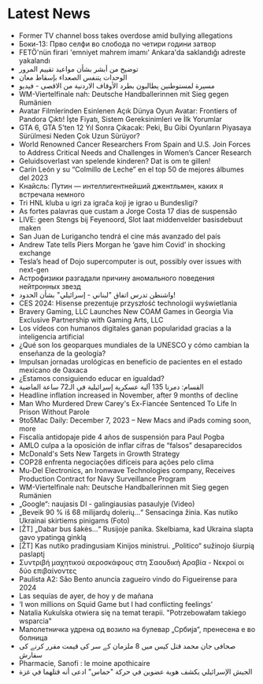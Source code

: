 # Latest News
-  Former TV channel boss takes overdose amid bullying allegations
-  Боки-13: Прво селфи во слобода по четири години затвор
-  FETÖ'nün firari 'emniyet mahrem imamı' Ankara'da saklandığı adreste yakalandı
-  توضيح من أبشر بشأن مواعيد تقييم المرور
-  الوحدات يتنفس الصعداء بإسقاط معان
-  مسيرة لمستوطنين يطالبون بطرد الأوقاف الاردنية من الاقصى - فيديو
-  WM-Viertelfinale nah: Deutsche Handballerinnen mit Sieg gegen Rumänien
-  Avatar Filmlerinden Esinlenen Açık Dünya Oyun Avatar: Frontiers of Pandora Çıktı! İşte Fiyatı, Sistem Gereksinimleri ve İlk Yorumlar
-  GTA 6, GTA 5'ten 12 Yıl Sonra Çıkacak: Peki, Bu Gibi Oyunların Piyasaya Sürülmesi Neden Çok Uzun Sürüyor?
-  World Renowned Cancer Researchers From Spain and U.S. Join Forces to Address Critical Needs and Challenges in Women’s Cancer Research
-  Geluidsoverlast van spelende kinderen? Dat is om te gillen!
-  Carín León y su “Colmillo de Leche” en el top 50 de mejores álbumes del 2023
-  Кнайсль: Путин — интеллигентнейший джентльмен, каких я встречала немного
-  Tri HNL kluba u igri za igrača koji je igrao u Bundesligi?
-  As fortes palavras que custam a Jorge Costa 17 dias de suspensão
-  LIVE: geen Stengs bij Feyenoord, Slot laat middenvelder basisdebuut maken
-  San Juan de Lurigancho tendrá el cine más avanzado del país
-  Andrew Tate tells Piers Morgan he ‘gave him Covid’ in shocking exchange
-  Tesla’s head of Dojo supercomputer is out, possibly over issues with next-gen
-  Астрофизики разгадали причину аномального поведения нейтронных звезд
-  واشنطن تدرس اتفاق "لبناني - إسرائيلي" بشأن الحدود!
-  CES 2024: Hisense prezentuje przyszłość technologii wyświetlania
-  Bravery Gaming, LLC Launches New COAM Games in Georgia Via Exclusive Partnership with Gaming Arts, LLC
-  Los vídeos con humanos digitales ganan popularidad gracias a la inteligencia artificial
-  ¿Qué son los geoparques mundiales de la UNESCO y cómo cambian la enseñanza de la geología?
-  Impulsan jornadas urológicas en beneficio de pacientes en el estado mexicano de Oaxaca
-  ¿Estamos consiguiendo educar en igualdad?
-  القسام: دمرنا 135 آلية عسكرية إسرائيلية في الـ72 ساعة الماضية
-  Headline inflation increased in November, after 9 months of decline
-  Man Who Murdered Drew Carey's Ex-Fiancée Sentenced To Life In Prison Without Parole
-  9to5Mac Daily: December 7, 2023 – New Macs and iPads coming soon, more
-  Fiscalía antidopaje pide 4 años de suspensión para Paul Pogba
-  AMLO culpa a la oposición de inflar cifras de “falsos” desaparecidos
-  McDonald's Sets New Targets in Growth Strategy
-  COP28 enfrenta negociações difíceis para ações pelo clima
-  Mu-Del Electronics, an Ironwave Technologies company, Receives Production Contract for Navy Surveillance Program
-  WM-Viertelfinale nah: Deutsche Handballerinnen mit Sieg gegen Rumänien
-  „Google“: naujasis DI - galingiausias pasaulyje (Video)
-  „Beveik 90 % iš 68 milijardų dolerių...“ Sensacinga žinia. Kas nutiko Ukrainai skirtiems pinigams (Foto)
-  [ŽT] „Dabar bus šakės...“ Rusijoje panika. Skelbiama, kad Ukraina slapta gavo ypatingą ginklą
-  [ŽT] Kas nutiko pradingusiam Kinijos ministrui. „Politico“ sužinojo šiurpią paslaptį
-  Συντριβή μαχητικού αεροσκάφους στη Σαουδική Αραβία - Νεκροί οι δύο επιβαίνοντες
-  Paulista A2: São Bento anuncia zagueiro vindo do Figueirense para 2024
-  Las sequías de ayer, de hoy y de mañana
-  ‘I won millions on Squid Game but I had conflicting feelings’
-  Natalia Kukulska otwiera się na temat terapii. "Potrzebowałam takiego wsparcia"
-  Малолетничка удрена од возило на булевар „Србија“, пренесена е во болница
-  صحافی جان محمد قتل کیس میں 8 ملزمان کے سر کی قیمت مقرر کرنے کی سفارش
-  Pharmacie, Sanofi : le moine apothicaire
-  الجيش الإسرائيلي يكشف هوية عضوين في حركة "حماس" ادعى أنه قتلهما في غزة
